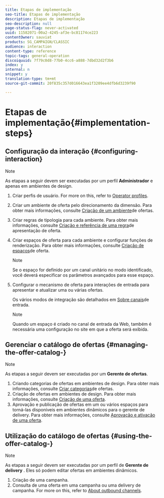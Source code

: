 ```yaml
---
title: Etapas de implementação
seo-title: Etapas de implementação
description: Etapas de implementação
seo-description: null
page-status-flag: never-activated
uuid: 11582071-00a2-4245-af3e-bc81174ce223
contentOwner: sauviat
products: SG_CAMPAIGN/CLASSIC
audience: interaction
content-type: reference
topic-tags: general-operation
discoiquuid: 7f79c0d8-77b0-4cc6-a888-7dbd32d2f3b6
index: y
internal: n
snippet: y
translation-type: tm+mt
source-git-commit: 20f835c357d016643ea1f3209ee4dfb6d3239f90

---
```



# Etapas de implementação{#implementation-steps}

## Configuração da interação {#configuring-interaction}

>[!NOTE]
>
>As etapas a seguir devem ser executadas por um perfil **Administrador** e apenas em ambientes de design.

1. Criar perfis de usuário. For more on this, refer to [Operator profiles](../../interaction/using/operator-profiles.md).
1. Criar um ambiente de oferta pelo direcionamento da dimensão. Para obter mais informações, consulte [Criação de um ambiente](../../interaction/using/live-design-environments.md#creating-an-offer-environment)de ofertas.
1. Criar regras de tipologia para cada ambiente. Para obter mais informações, consulte [Criação e referência de uma regra](../../interaction/using/managing-offer-presentation.md#creating-and-referencing-an-offer-presentation-rule)de apresentação de oferta.
1. Criar espaços de oferta para cada ambiente e configurar funções de renderização. Para obter mais informações, consulte [Criação de espaços](../../interaction/using/creating-offer-spaces.md)de oferta.

   >[!NOTE]
   >
   >Se o espaço for definido por um canal unitário no modo identificado, você deverá especificar os parâmetros avançados para esse espaço.

1. Configurar o mecanismo de oferta para interações de entrada para apresentar e atualizar uma ou várias ofertas.

   Os vários modos de integração são detalhados em [Sobre canais](../../interaction/using/about-inbound-channels.md)de entrada.

   >[!NOTE]
   >
   >Quando um espaço é criado no canal de entrada da Web, também é necessária uma configuração no site em que a oferta será exibida.

## Gerenciar o catálogo de ofertas {#managing-the-offer-catalog-}

>[!NOTE]
>
>As etapas a seguir devem ser executadas por um **Gerente de ofertas**.

1. Criando categorias de ofertas em ambientes de design. Para obter mais informações, consulte [Criar categorias](../../interaction/using/creating-offer-categories.md)de ofertas.
1. Criação de ofertas em ambientes de design. Para obter mais informações, consulte [Criação de uma oferta](../../interaction/using/creating-an-offer.md).
1. Aprovação e publicação de ofertas em um ou vários espaços para torná-las disponíveis em ambientes dinâmicos para o gerente de delivery. Para obter mais informações, consulte [Aprovação e ativação de uma oferta](../../interaction/using/approving-and-activating-an-offer.md).

## Utilização do catálogo de ofertas {#using-the-offer-catalog-}

>[!NOTE]
>
>As etapas a seguir devem ser executadas por um perfil de **Gerente de delivery** . Eles só podem editar ofertas em ambientes dinâmicos.

1. Criação de uma campanha.
1. Consulta de uma oferta em uma campanha ou uma delivery de campanha. For more on this, refer to [About outbound channels](../../interaction/using/about-outbound-channels.md).

